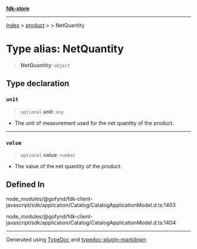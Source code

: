 [**fdk-store**](../../../README.md)
***

[Index](../../../API.md) > [product](../../README.md) > [<internal>](../README.md) > NetQuantity

# Type alias: NetQuantity

> **NetQuantity**: `object`

## Type declaration

### `unit`

> `optional` **unit**: `any`

- The unit of measurement used for the net quantity
of the product.

***

### `value`

> `optional` **value**: `number`

- The value of the net quantity of the product.

## Defined In

node\_modules/@gofynd/fdk-client-javascript/sdk/application/Catalog/CatalogApplicationModel.d.ts:1403

node\_modules/@gofynd/fdk-client-javascript/sdk/application/Catalog/CatalogApplicationModel.d.ts:1404

***
Generated using [TypeDoc](https://typedoc.org/) and [typedoc-plugin-markdown](https://www.npmjs.com/package/typedoc-plugin-markdown)
